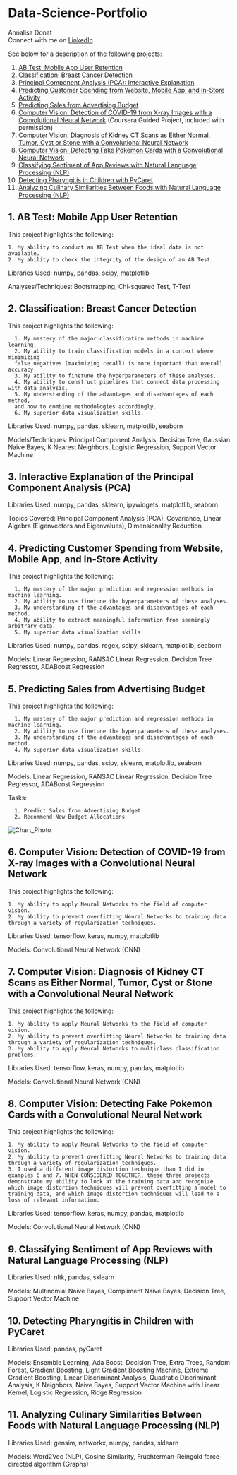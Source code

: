 # Data-Science-Portfolio

Annalisa Donat<br>
Connect with me on [LinkedIn](https://www.linkedin.com/in/annalisa-donat-20476a104/)

See below for a description of the following projects:

1. [AB Test: Mobile App User Retention](https://github.com/a-donat/Data-Science-Portfolio/tree/master/AB%20Test%20Mobile%20App%20User%20Retention)
2. [Classification: Breast Cancer Detection](https://github.com/a-donat/Data-Science-Portfolio/tree/master/Classification%20Breast%20Cancer%20Detection)
3. [Principal Component Analysis (PCA): Interactive Explanation](https://github.com/a-donat/Data-Science-Portfolio/tree/master/Interactive%20PCA%20Explanation)
4. [Predicting Customer Spending from Website, Mobile App, and In-Store Activity](https://github.com/a-donat/Data-Science-Portfolio/tree/master/Predicting%20Customer%20Spending%20from%20Website%2C%20Mobile%20App%2C%20and%20In-Store%20Activity)
5. [Predicting Sales from Advertising Budget](https://github.com/a-donat/Data-Science-Portfolio/tree/master/Predicting%20Sales%20from%20Advertising%20Budget)
6. [Computer Vision: Detection of COVID-19 from X-ray Images with a Convolutional Neural Network](https://github.com/a-donat/Data-Science-Portfolio/blob/master/Covid19_Detection_Using_X_ray_Images.ipynb) (Coursera Guided Project, included with permission)
7. [Computer Vision: Diagnosis of Kidney CT Scans as Either Normal, Tumor, Cyst or Stone with a Convolutional Neural Network](https://github.com/a-donat/Data-Science-Portfolio/blob/master/Kidney_CT_Scans_Multiclass_CNN.ipynb)
8. [Computer Vision: Detecting Fake Pokemon Cards with a Convolutional Neural Network](https://github.com/a-donat/Data-Science-Portfolio/blob/master/Detecting_Fake_Pokemon_Cards_CNN.ipynb)
9. [Classifying Sentiment of App Reviews with Natural Language Processing (NLP)](https://github.com/a-donat/Data-Science-Portfolio/blob/master/NLP_Predicting_Sentiment_of_App_Reviews_Portfolio.ipynb)
10. [Detecting Pharyngitis in Children with PyCaret](https://github.com/a-donat/Data-Science-Portfolio/blob/master/Detecting_Pharyngitis_in_Children_with_PyCaret.ipynb)
11. [Analyzing Culinary Similarities Between Foods with Natural Language Processing (NLP)](https://github.com/a-donat/Data-Science-Portfolio/tree/master/Analyzing_Culinary_of_Foods_Similarities_w_NLP)


## 1. AB Test: Mobile App User Retention

This project highlights the following:

	1. My ability to conduct an AB Test when the ideal data is not available.
	2. My ability to check the integrity of the design of an AB Test.

Libraries Used: numpy, pandas, scipy, matplotlib

Analyses/Techniques: Bootstrapping, Chi-squared Test, T-Test

	
## 2. Classification: Breast Cancer Detection
This project highlights the following:

      1. My mastery of the major classification methods in machine learning.
      2. My ability to train classification models in a context where minimizing
      false negatives (maximizing recall) is more important than overall accuracy.
      3. My ability to finetune the hyperparameters of these analyses. 
      4. My ability to construct pipelines that connect data processing with data analysis.
      5. My understanding of the advantages and disadvantages of each method, 
      and how to combine methodologies accordingly.
      6. My superior data visualization skills.

Libraries Used: numpy, pandas, sklearn, matplotlib, seaborn

Models/Techniques: Principal Component Analysis, Decision Tree, Gaussian Naive Bayes,
K Nearest Neighbors, Logistic Regression, Support Vector Machine


## 3. Interactive Explanation of the Principal Component Analysis (PCA)

Libraries Used: numpy, pandas, sklearn, ipywidgets, matplotlib, seaborn

Topics Covered: Principal Component Analysis (PCA), Covariance, 
Linear Algebra (Eigenvectors and Eigenvalues), Dimensionality Reduction


## 4. Predicting Customer Spending from Website, Mobile App, and In-Store Activity

This project highlights the following:

      1. My mastery of the major prediction and regression methods in machine learning.
      2. My ability to use finetune the hyperparameters of these analyses. 
      3. My understanding of the advantages and disadvantages of each method.
      4. My ability to extract meaningful information from seemingly arbitrary data.
      5. My superior data visualization skills.
      
Libraries Used: numpy, pandas, regex, scipy, sklearn, matplotlib, seaborn

Models: Linear Regression, RANSAC Linear Regression, Decision Tree Regressor, 
ADABoost Regression

 
## 5. Predicting Sales from Advertising Budget

This project highlights the following:

      1. My mastery of the major prediction and regression methods in machine learning.
      2. My ability to use finetune the hyperparameters of these analyses. 
      3. My understanding of the advantages and disadvantages of each method.
      4. My superior data visualization skills.
      
Libraries Used: numpy, pandas, scipy, sklearn, matplotlib, seaborn

Models: Linear Regression, RANSAC Linear Regression, Decision Tree Regressor, 
ADABoost Regression

Tasks:

      1. Predict Sales from Advertising Budget
      2. Recommend New Budget Allocations

![Chart_Photo](https://github.com/a-donat/Data-Science-Portfolio/blob/master/Predicting%20Sales%20from%20Advertising%20Budget/model_comparison.jpeg)

## 6. Computer Vision: Detection of COVID-19 from X-ray Images with a Convolutional Neural Network

This project highlights the following:

	1. My ability to apply Neural Networks to the field of computer vision.
	2. My ability to prevent overfitting Neural Networks to training data through a variety of regularization techniques.
	
Libraries Used: tensorflow, keras, numpy, matplotlib

Models: Convolutional Neural Network (CNN)

## 7. Computer Vision: Diagnosis of Kidney CT Scans as Either Normal, Tumor, Cyst or Stone with a Convolutional Neural Network

This project highlights the following:

	1. My ability to apply Neural Networks to the field of computer vision.
	2. My ability to prevent overfitting Neural Networks to training data through a variety of regularization techniques.
	3. My ability to apply Neural Networks to multiclass classification problems.
	
Libraries Used: tensorflow, keras, numpy, pandas, matplotlib

Models: Convolutional Neural Network (CNN)

## 8. Computer Vision: Detecting Fake Pokemon Cards with a Convolutional Neural Network

This project highlights the following:

	1. My ability to apply Neural Networks to the field of computer vision.
	2. My ability to prevent overfitting Neural Networks to training data through a variety of regularization techniques.
	3. I used a different image distortion technique than I did in examples 6 and 7. WHEN CONSIDERED TOGETHER, these three projects demonstrate my ability to look at the training data and recognize which image distortion techniques will prevent overfitting a model to training data, and which image distortion techniques will lead to a loss of relevant information.
	
Libraries Used: tensorflow, keras, numpy, pandas, matplotlib

Models: Convolutional Neural Network (CNN)

## 9. Classifying Sentiment of App Reviews with Natural Language Processing (NLP)

Libraries Used: nltk, pandas, sklearn

Models: Multinomial Naive Bayes, Compliment Naive Bayes, Decision Tree, Support Vector Machine

## 10. Detecting Pharyngitis in Children with PyCaret

Libraries Used: pandas, pyCaret

Models: Ensemble Learning, Ada Boost, Decision Tree, Extra Trees, Random Forest, Gradient Boosting, Light Gradient Boosting Machine, Extreme Gradient Boosting, Linear Discriminant Analysis, Quadratic Discriminant Analysis, K Neighbors, Naive Bayes, Support Vector Machine with Linear Kernel, Logistic Regression, Ridge Regression

## 11. Analyzing Culinary Similarities Between Foods with Natural Language Processing (NLP)
Libraries Used: gensim, networkx, numpy, pandas, sklearn

Models: Word2Vec (NLP), Cosine Similarity, Fruchterman-Reingold force-directed algorithm (Graphs)
